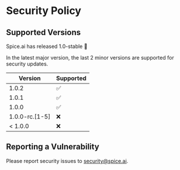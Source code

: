 # Security Policy

## Supported Versions

Spice.ai has released 1.0-stable 🎉

In the latest major version, the last 2 minor versions are supported for security updates.

| Version        | Supported          |
| -------------- | ------------------ |
| 1.0.2          | :white_check_mark: |
| 1.0.1          | :white_check_mark: |
| 1.0.0          | :white_check_mark: |
| 1.0.0-rc.[1-5] | :x:                |
| < 1.0.0        | :x:                |

## Reporting a Vulnerability

Please report security issues to [security@spice.ai](mailto:security@spice.ai).
